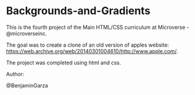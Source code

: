 # Backgrounds-and-Gradients
This is the fourth project of the Main HTML/CSS curriculum at Microverse - @microverseinc.

The goal was to create a clone of an old version of apples website: https://web.archive.org/web/20140301004610/http://www.apple.com/.

The project was completed using html and css.

Author:

@BenjaminGarza
